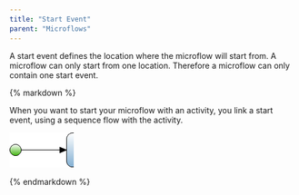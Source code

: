 ```yaml
---
title: "Start Event"
parent: "Microflows"
---
```



A start event defines the location where the microflow will start from. A microflow can only start from one location. Therefore a microflow can only contain one start event.

<div class="alert alert-info">{% markdown %}

When you want to start your microflow with an activity, you link a start event, using a sequence flow with the activity.

![](attachments/819203/917944.png)

{% endmarkdown %}</div>
